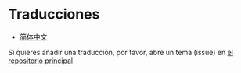 # Traducciones

- [简体中文](https://fomalhauthmj.github.io/patterns/)

Si quieres añadir una traducción, por favor, abre un tema (issue) en [el repositorio principal](https://github.com/rust-unofficial/patterns)
